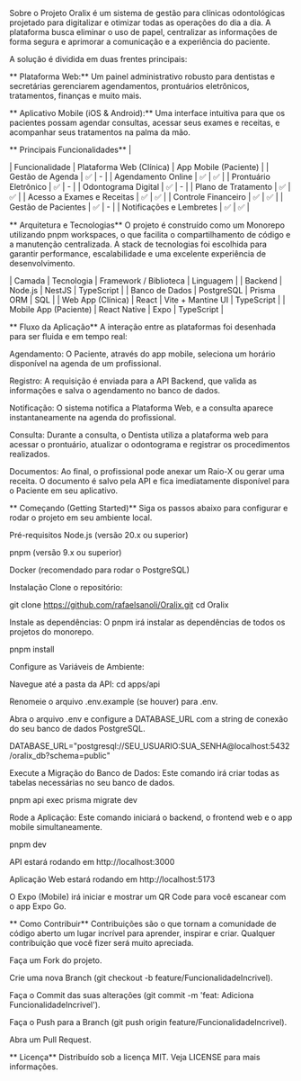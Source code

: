 Sobre o Projeto
Oralix é um sistema de gestão para clínicas odontológicas projetado para digitalizar e otimizar todas as operações do dia a dia. A plataforma busca eliminar o uso de papel, centralizar as informações de forma segura e aprimorar a comunicação e a experiência do paciente.

A solução é dividida em duas frentes principais:

** Plataforma Web:** Um painel administrativo robusto para dentistas e secretárias gerenciarem agendamentos, prontuários eletrônicos, tratamentos, finanças e muito mais.

** Aplicativo Mobile (iOS & Android):** Uma interface intuitiva para que os pacientes possam agendar consultas, acessar seus exames e receitas, e acompanhar seus tratamentos na palma da mão.

** Principais Funcionalidades**
|

| Funcionalidade | Plataforma Web (Clínica) | App Mobile (Paciente) |
| Gestão de Agenda | ✅ | - |
| Agendamento Online | ✅ | ✅ |
| Prontuário Eletrônico | ✅ | - |
| Odontograma Digital | ✅ | - |
| Plano de Tratamento | ✅ | ✅ |
| Acesso a Exames e Receitas | ✅ | ✅ |
| Controle Financeiro | ✅ | ✅ |
| Gestão de Pacientes | ✅ | - |
| Notificações e Lembretes | ✅ | ✅ |

** Arquitetura e Tecnologias**
O projeto é construído como um Monorepo utilizando pnpm workspaces, o que facilita o compartilhamento de código e a manutenção centralizada. A stack de tecnologias foi escolhida para garantir performance, escalabilidade e uma excelente experiência de desenvolvimento.

| Camada | Tecnologia | Framework / Biblioteca | Linguagem |
| Backend | Node.js | NestJS | TypeScript |
| Banco de Dados | PostgreSQL | Prisma ORM | SQL |
| Web App (Clínica) | React | Vite + Mantine UI | TypeScript |
| Mobile App (Paciente) | React Native | Expo | TypeScript |

** Fluxo da Aplicação**
A interação entre as plataformas foi desenhada para ser fluida e em tempo real:

Agendamento: O Paciente, através do app mobile, seleciona um horário disponível na agenda de um profissional.

Registro: A requisição é enviada para a API Backend, que valida as informações e salva o agendamento no banco de dados.

Notificação: O sistema notifica a Plataforma Web, e a consulta aparece instantaneamente na agenda do profissional.

Consulta: Durante a consulta, o Dentista utiliza a plataforma web para acessar o prontuário, atualizar o odontograma e registrar os procedimentos realizados.

Documentos: Ao final, o profissional pode anexar um Raio-X ou gerar uma receita. O documento é salvo pela API e fica imediatamente disponível para o Paciente em seu aplicativo.

** Começando (Getting Started)**
Siga os passos abaixo para configurar e rodar o projeto em seu ambiente local.

Pré-requisitos
Node.js (versão 20.x ou superior)

pnpm (versão 9.x ou superior)

Docker (recomendado para rodar o PostgreSQL)

Instalação
Clone o repositório:

git clone https://github.com/rafaelsanoli/Oralix.git
cd Oralix


Instale as dependências:
O pnpm irá instalar as dependências de todos os projetos do monorepo.

pnpm install


Configure as Variáveis de Ambiente:

Navegue até a pasta da API: cd apps/api

Renomeie o arquivo .env.example (se houver) para .env.

Abra o arquivo .env e configure a DATABASE_URL com a string de conexão do seu banco de dados PostgreSQL.

DATABASE_URL="postgresql://SEU_USUARIO:SUA_SENHA@localhost:5432/oralix_db?schema=public"


Execute a Migração do Banco de Dados:
Este comando irá criar todas as tabelas necessárias no seu banco de dados.

pnpm api exec prisma migrate dev


Rode a Aplicação:
Este comando iniciará o backend, o frontend web e o app mobile simultaneamente.

pnpm dev


API estará rodando em http://localhost:3000

Aplicação Web estará rodando em http://localhost:5173

O Expo (Mobile) irá iniciar e mostrar um QR Code para você escanear com o app Expo Go.

** Como Contribuir**
Contribuições são o que tornam a comunidade de código aberto um lugar incrível para aprender, inspirar e criar. Qualquer contribuição que você fizer será muito apreciada.

Faça um Fork do projeto.

Crie uma nova Branch (git checkout -b feature/FuncionalidadeIncrivel).

Faça o Commit das suas alterações (git commit -m 'feat: Adiciona FuncionalidadeIncrivel').

Faça o Push para a Branch (git push origin feature/FuncionalidadeIncrivel).

Abra um Pull Request.

** Licença**
Distribuído sob a licença MIT. Veja LICENSE para mais informações.

